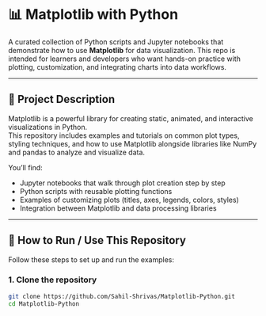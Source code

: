 # 📊 Matplotlib with Python

A curated collection of Python scripts and Jupyter notebooks that demonstrate how to use **Matplotlib** for data visualization. This repo is intended for learners and developers who want hands-on practice with plotting, customization, and integrating charts into data workflows.

---

## 🧾 Project Description

Matplotlib is a powerful library for creating static, animated, and interactive visualizations in Python.  
This repository includes examples and tutorials on common plot types, styling techniques, and how to use Matplotlib alongside libraries like NumPy and pandas to analyze and visualize data.

You’ll find:
- Jupyter notebooks that walk through plot creation step by step  
- Python scripts with reusable plotting functions  
- Examples of customizing plots (titles, axes, legends, colors, styles)  
- Integration between Matplotlib and data processing libraries  

---

## 🚀 How to Run / Use This Repository

Follow these steps to set up and run the examples:

### 1. Clone the repository  
```bash
git clone https://github.com/Sahil-Shrivas/Matplotlib-Python.git
cd Matplotlib-Python




